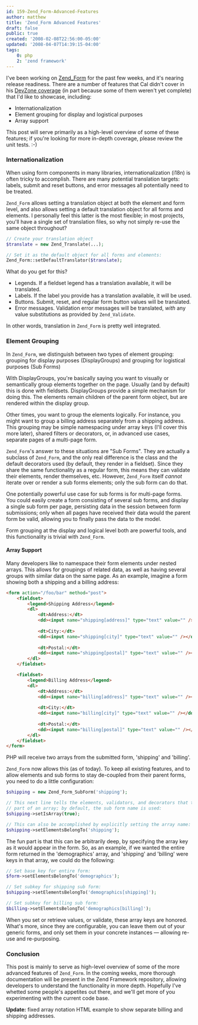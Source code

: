 ```yaml
---
id: 159-Zend_Form-Advanced-Features
author: matthew
title: 'Zend_Form Advanced Features'
draft: false
public: true
created: '2008-02-08T22:56:00-05:00'
updated: '2008-04-07T14:39:15-04:00'
tags:
    0: php
    2: 'zend framework'
---
```

I've been working on
[Zend_Form](http://framework.zend.com/wiki/display/ZFPROP/Zend_Form) for the
past few weeks, and it's nearing release readiness. There are a number of
features that Cal didn't cover in his [DevZone coverage](http://devzone.zend.com/article/3030-Lifting-the-Skirt-on-Zend-Framework-1.5---Zend_Form)
(in part because some of them weren't yet complete) that I'd like to showcase,
including:

- Internationalization
- Element grouping for display and logistical purposes
- Array support

This post will serve primarily as a high-level overview of some of these
features; if you're looking for more in-depth coverage, please review the unit
tests. :-)

<!--- EXTENDED -->

### Internationalization

When using form components in many libraries, internationalization (i18n) is
often tricky to accomplish. There are many potential translation targets:
labels, submit and reset buttons, and error messages all potentially need to be
treated.

`Zend_Form` allows setting a translation object at both the element and form
level, and also allows setting a default translation object for all forms and
elements. I personally feel this latter is the most flexible; in most projects,
you'll have a single set of translation files, so why not simply re-use the same
object throughout?

```php
// Create your translation object
$translate = new Zend_Translate(...);

// Set it as the default object for all forms and elements:
Zend_Form::setDefaultTranslator($translate);
```

What do you get for this?

- Legends. If a fieldset legend has a translation available, it will be translated.
- Labels. If the label you provide has a translation available, it will be used.
- Buttons. Submit, reset, and regular form button values will be translated.
- Error messages. Validation error messages will be translated, *with* any value substitutions as provided by `Zend_Validate`.

In other words, translation in `Zend_Form` is pretty well integrated.

### Element Grouping

In `Zend_Form`, we distinguish between two types of element grouping: grouping
for display purposes (DisplayGroups) and grouping for logistical purposes (Sub
Forms)

With DisplayGroups, you're basically saying you want to visually or semantically
group elements together on the page. Usually (and by default) this is done with
fieldsets. DisplayGroups provide a simple mechanism for doing this. The elements
remain children of the parent form object, but are rendered within the display
group.

Other times, you want to group the elements logically. For instance, you might
want to group a billing address separately from a shipping address. This
grouping may be simple namespacing under array keys (I'll cover this more
later), shared filters or decorators, or, in advanced use cases, separate pages
of a multi-page form.

`Zend_Form`'s answer to these situations are "Sub Forms". They are actually a
subclass of `Zend_Form`, and the only real difference is the class and the
default decorators used (by default, they render in a fieldset). Since they
share the same functionality as a regular form, this means they can validate
their elements, render themselves, etc. However, `Zend_Form` itself *cannot*
iterate over or render a sub forms elements; only the sub form can do that.

One potentially powerful use case for sub forms is for multi-page forms. You
could easily create a form consisting of several sub forms, and display a single
sub form per page, persisting data in the session between form submissions; only
when all pages have received their data would the parent form be valid, allowing
you to finally pass the data to the model.

Form grouping at the display and logical level both are powerful tools, and this
functionality is trivial with `Zend_Form`.

#### Array Support

Many developers like to namespace their form elements under nested arrays. This
allows for groupings of related data, as well as having several groups with
similar data on the same page. As an example, imagine a form showing both a
shipping and a billing address:

```html
<form action="/foo/bar" method="post">
    <fieldset>
        <legend>Shipping Address</legend>
        <dl>
            <dt>Address:</dt>
            <dd><input name="shipping[address]" type="text" value="" /></dd>
            
            <dt>City:</dt>
            <dd><input name="shipping[city]" type="text" value="" /></dd>
            
            <dt>Postal:</dt>
            <dd><input name="shipping[postal]" type="text" value="" /></dd>
        </dl>
    </fieldset>

    <fieldset>
        <legend>Billing Address</legend>
        <dl>
            <dt>Address:</dt>
            <dd><input name="billing[address]" type="text" value="" /></dd>
            
            <dt>City:</dt>
            <dd><input name="billing[city]" type="text" value="" /></dd>
            
            <dt>Postal:</dt>
            <dd><input name="billing[postal]" type="text" value="" /></dd>
        </dl>
    </fieldset>
</form>
```

PHP will receive two arrays from the submitted form, 'shipping' and 'billing'.

`Zend_Form` now allows this (as of today). To keep all existing features, and to
allow elements and sub forms to stay de-coupled from their parent forms, you
need to do a little configuration:

```php
$shipping = new Zend_Form_SubForm('shipping');

// This next line tells the elements, validators, and decorators that they are
// part of an array; by default, the sub form name is used:
$shipping->setIsArray(true);

// This can also be accomplished by explicitly setting the array name:
$shipping->setElementsBelongTo('shipping');
```

The fun part is that this can be arbitrarily deep, by specifying the array key
as it would appear in the form. So, as an example, if we wanted the entire form
returned in the 'demographics' array, and 'shipping' and 'billing' were keys in
that array, we could do the following:

```php
// Set base key for entire form:
$form->setElementsBelongTo('demographics');

// Set subkey for shipping sub form:
$shipping->setElementsBelongTo('demographics[shipping]');

// Set subkey for billing sub form:
$billing->setElementsBelongTo('demographics[billing]');
```

When you set or retrieve values, or validate, these array keys are honored.
What's more, since they are configurable, you can leave them out of your generic
forms, and only set them in your concrete instances — allowing re-use and
re-purposing.

### Conclusion

This post is mainly to serve as high-level overview of some of the more advanced
features of `Zend_Form`. In the coming weeks, more thorough documentation will be
present in the Zend Framework repository, allowing developers to understand the
functionality in more depth. Hopefully I've whetted some people's appetites out
there, and we'll get more of you experimenting with the current code base.

**Update:** fixed array notation HTML example to show separate billing and shipping addresses.
